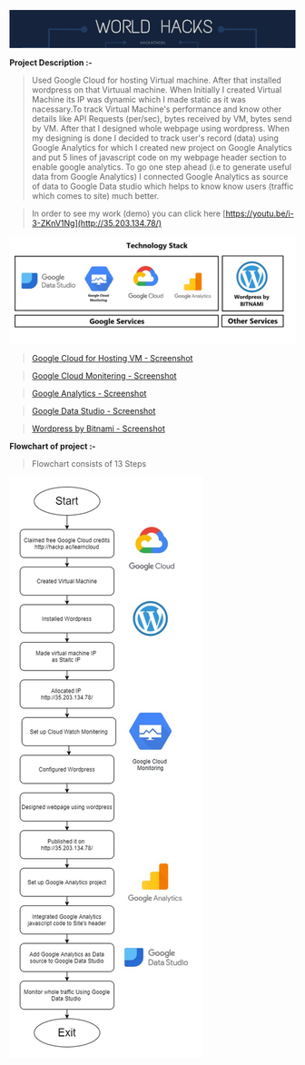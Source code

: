 ![image](https://github.com/sanket9006/Hackcation---MLH/blob/master/full_width.jpeg)

                      
**Project Description :-**
 
> Used Google Cloud for hosting Virtual machine. After that installed wordpress on that Virtuual machine. When Initially I created Virtual Machine its IP was dynamic which I made static as it was nacessary.To track Virtual Machine's performance and know other details like API Requests (per/sec), bytes received by VM, bytes send by VM. After that I designed whole webpage using wordpress. When my designing is done I decided to track user's record (data) using Google Analytics for which I created new project on Google Analytics and put 5 lines of javascript code on my webpage header section to enable google analytics. To go one step ahead (i.e to generate useful data from Google Analytics) I connected Google Analytics as source of data to Google Data studio which helps to know know users (traffic which comes to site) much better.


 > In order to see my work (demo) you can click here [https://youtu.be/i-3-ZKnV1Ng](http://35.203.134.78/)                              

 
![image](https://github.com/sanket9006/Hackcation---MLH/blob/master/1_bf8nI--JYvVpGY5_MLoXJw%20-%20Copy.jpeg)

> [Google Cloud for Hosting VM - Screenshot](https://github.com/sanket9006/Hackcation---MLH/blob/master/Screenshots/3.JPG)         

> [Google Cloud Monitering - Screenshot](https://github.com/sanket9006/Hackcation---MLH/blob/master/Screenshots/2.JPG)         

> [Google Analytics - Screenshot](https://github.com/sanket9006/Hackcation---MLH/blob/master/Screenshots/Collected%20Data.JPG)                              

> [Google Data Studio - Screenshot](https://github.com/sanket9006/Hackcation---MLH/blob/master/Screenshots/Google%20Data%20Studio.JPG)           

> [Wordpress by Bitnami - Screenshot](https://github.com/sanket9006/Hackcation---MLH/blob/master/Screenshots/4.JPG)                              






**Flowchart of project :-**

 > Flowchart consists of 13 Steps                         


<img align="center" src="https://github.com/sanket9006/Hackcation---MLH/blob/master/1.jpg"/>



